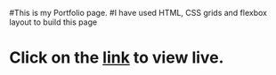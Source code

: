 #This is my Portfolio page.
#I have used HTML, CSS grids and flexbox layout to build this page

# Click on the [link](https://praneep-portfolio-goal6.netlify.app/) to view live.
